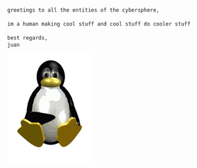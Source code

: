 ```
greetings to all the entities of the cybersphere,

im a human making cool stuff and cool stuff do cooler stuff

best regards,
juan
```

![](https://github.com/v4rgas/v4rgas/blob/main/me.gif)
